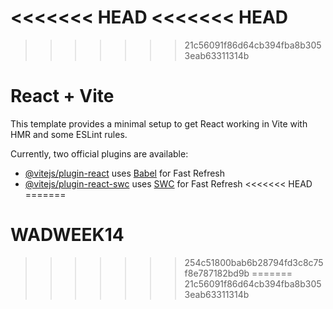 <<<<<<< HEAD
<<<<<<< HEAD
=======
>>>>>>> 21c56091f86d64cb394fba8b3053eab63311314b
# React + Vite

This template provides a minimal setup to get React working in Vite with HMR and some ESLint rules.

Currently, two official plugins are available:

- [@vitejs/plugin-react](https://github.com/vitejs/vite-plugin-react/blob/main/packages/plugin-react/README.md) uses [Babel](https://babeljs.io/) for Fast Refresh
- [@vitejs/plugin-react-swc](https://github.com/vitejs/vite-plugin-react-swc) uses [SWC](https://swc.rs/) for Fast Refresh
<<<<<<< HEAD
=======
# WADWEEK14
>>>>>>> 254c51800bab6b28794fd3c8c75f8e787182bd9b
=======
>>>>>>> 21c56091f86d64cb394fba8b3053eab63311314b
